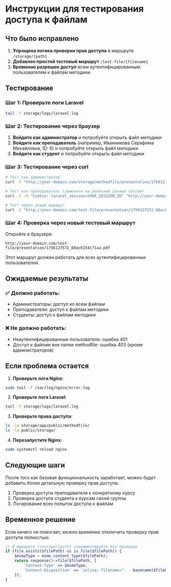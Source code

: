 # Инструкции для тестирования доступа к файлам

## Что было исправлено

1. **Упрощена логика проверки прав доступа** в маршруте `/storage/{path}`
2. **Добавлен простой тестовый маршрут** `/test-file/{filename}`
3. **Временно разрешен доступ** всем аутентифицированным пользователям к файлам методики

## Тестирование

### Шаг 1: Проверьте логи Laravel

```bash
tail -f storage/logs/laravel.log
```

### Шаг 2: Тестирование через браузер

1. **Войдите как администратор** и попробуйте открыть файл методики
2. **Войдите как преподаватель** (например, Иванникова Серафима Михайловна, ID: 6) и попробуйте открыть файл методики
3. **Войдите как студент** и попробуйте открыть файл методики

### Шаг 3: Тестирование через curl

```bash
# Тест как администратор
curl -I "http://your-domain.com/storage/methodfile/presentation/1756127572_68ac6154c71aa.pdf"

# Тест как преподаватель (замените на реальные данные сессии)
curl -I -H "Cookie: laravel_session=YOUR_SESSION_ID" "http://your-domain.com/storage/methodfile/presentation/1756127572_68ac6154c71aa.pdf"

# Тест через новый маршрут
curl -I "http://your-domain.com/test-file/presentation/1756127572_68ac6154c71aa.pdf"
```

### Шаг 4: Проверка через новый тестовый маршрут

Откройте в браузере:
```
http://your-domain.com/test-file/presentation/1756127572_68ac6154c71aa.pdf
```

Этот маршрут должен работать для всех аутентифицированных пользователей.

## Ожидаемые результаты

### ✅ Должно работать:
- Администраторы: доступ ко всем файлам
- Преподаватели: доступ к файлам методики
- Студенты: доступ к файлам методики

### ❌ Не должно работать:
- Неаутентифицированные пользователи: ошибка 401
- Доступ к файлам вне папки methodfile: ошибка 403 (кроме администраторов)

## Если проблема остается

1. **Проверьте логи Nginx**:
```bash
sudo tail -f /var/log/nginx/error.log
```

2. **Проверьте логи Laravel**:
```bash
tail -f storage/logs/laravel.log
```

3. **Проверьте права доступа**:
```bash
ls -la storage/app/public/methodfile/
ls -la public/storage/
```

4. **Перезапустите Nginx**:
```bash
sudo systemctl reload nginx
```

## Следующие шаги

После того как базовая функциональность заработает, можно будет добавить более детальную проверку прав доступа:

1. Проверка доступа преподавателя к конкретному курсу
2. Проверка доступа студента к курсам своей группы
3. Логирование всех попыток доступа к файлам

## Временное решение

Если ничего не помогает, можно временно отключить проверку прав доступа полностью:

```php
// В маршруте /storage/{path} закомментируйте все проверки
if (file_exists($filePath) && is_file($filePath)) {
    $mimeType = mime_content_type($filePath);
    return response()->file($filePath, [
        'Content-Type' => $mimeType,
        'Content-Disposition' => 'inline; filename="' . basename($filePath) . '"'
    ]);
}
``` 
